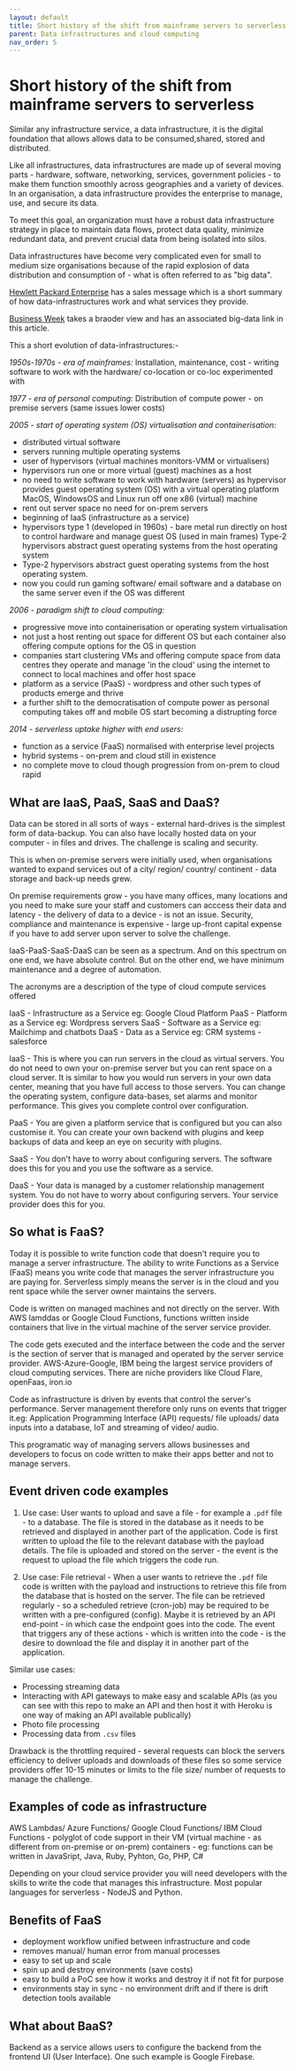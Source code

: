 ```yaml
---
layout: default
title: Short history of the shift from mainframe servers to serverless
parent: Data infrastructures and cloud computing
nav_order: 5
---
```


# Short history of the shift from mainframe servers to serverless

Similar any infrastructure service, a data infrastructure, it is the digital foundation that allows allows data to be consumed,shared, stored and distributed.

Like all infrastructures, data infrastructures are made up of several moving parts - hardware, software, networking, services, government policies - to make them function smoothly across geographies and a variety of devices. In an organisation, a data infrastructure provides the enterprise to manage, use, and secure its data.

To meet this goal, an organization must have a robust data infrastructure strategy in place to maintain data flows, protect data quality, minimize redundant data, and prevent crucial data from being isolated into silos.

Data infrastructures have become very complicated even for small to medium size organisations because of the rapid explosion of data distribution and consumption of - what is often referred to as "big data".

[Hewlett Packard Enterprise](https://www.hpe.com/uk/en/what-is/data-infrastructure.html) has a sales message which is a short summary of how data-infrastructures work and what services they provide.

[Business Week](https://www.businesstechweekly.com/operational-efficiency/data-management/big-data-infrastructure/) takes a braoder view and has an associated big-data link in this article.

This a short evolution of data-infrastructures:-

_1950s-1970s - era of mainframes:_ Installation, maintenance, cost - writing software to work with the hardware/ co-location or co-loc experimented with

_1977 - era of personal computing:_ Distribution of compute power - on premise servers (same issues lower costs)

_2005 - start of operating system (OS) virtualisation and containerisation:_

- distributed virtual software
- servers running multiple operating systems
- user of hypervisors (virtual machines monitors-VMM or virtualisers)
- hypervisors run one or more virtual (guest) machines as a host
- no need to write software to work with hardware (servers) as hypervisor provides guest operating system (OS) with a virtual operating platform MacOS, WindowsOS and Linux run off one x86 (virtual) machine
- rent out server space no need for on-prem servers
- beginning of IaaS (infrastructure as a service)
- hypervisors type 1 (developed in 1960s) - bare metal run directly on host to control hardware and manage guest OS (used in main frames) Type-2 hypervisors abstract guest operating systems from the host operating system
- Type-2 hypervisors abstract guest operating systems from the host operating system.
- now you could run gaming software/ email software and a database on the same server even if the OS was different

_2006 - paradigm shift to cloud computing:_

- progressive move into containerisation or operating system virtualisation
- not just a host renting out space for different OS but each container also offering compute options for the OS in question
- companies start clustering VMs and offering compute space from data centres they operate and manage 'in the cloud' using the internet to connect to local machines and offer host space
- platform as a service (PaaS) - wordpress and other such types of products emerge and thrive
- a further shift to the democratisation of compute power as personal computing takes off and mobile OS start becoming a distrupting force

_2014 - serverless uptake higher with end users:_

- function as a service (FaaS) normalised with enterprise level projects
- hybrid systems - on-prem and cloud still in existence
- no complete move to cloud though progression from on-prem to cloud rapid

## What are IaaS, PaaS, SaaS and DaaS?

Data can be stored in all sorts of ways - external hard-drives is the simplest form of data-backup. You can also have locally hosted data on your computer - in files and drives. The challenge is scaling and security.

This is when on-premise servers were initially used, when organisations wanted to expand services out of a city/ region/ country/ continent - data storage and back-up needs grew.

On premise requirements grow - you have many offices, many locations and you need to make sure your staff and customers can acccess their data and latency - the delivery of data to a device - is not an issue.  Security, compliance and maintenance is expensive - large up-front capital expense if you have to add server upon server to solve the challenge.

IaaS-PaaS-SaaS-DaaS can be seen as a spectrum. And on this spectrum on one end, we have absolute control. But on the other end, we have minimum maintenance and a degree of automation.

The acronyms are a description of the type of cloud compute services offered

IaaS - Infrastructure as a Service eg: Google Cloud Platform
PaaS - Platform as a Service eg: Wordpress servers
SaaS - Software as a Service eg: Mailchimp and chatbots
DaaS - Data as a Service eg: CRM systems - salesforce

IaaS -  This is where you can run servers in the cloud as virtual servers. You do not need to own your on-premise server but you can rent space on a cloud server. It is similar to how you would run servers in your own data center, meaning that you have full access to those servers. You can change the operating system, configure data-bases, set alarms and monitor performance. This gives you complete control over configuration.

PaaS -  You are given a platform service that is configured but you can also customise it. You can create your own backend with plugins and keep backups of data and keep an eye on security with plugins.

SaaS - You don't have to worry about configuring servers. The software does this for you and you use the software as a service.

DaaS - Your data is managed by a customer relationship management system. You do not have to worry about configuring servers. Your service provider does this for you.

## So what is  FaaS?

Today it is possible to write function code that doesn't require you to manage a server infrastructure. The ability to write Functions as a Service (FaaS) means you write code that manages the server infrastructure you are paying for. Serverless simply means the server is in the cloud and you rent space while the server owner maintains the servers.

Code is written on managed machines and not directly on the server. With AWS lamddas or Google Cloud Functions, functions written inside containers that live in the virtual machine of the server service provider. 

The code gets executed and the interface between the code and the server is the section of server that is managed and operated by the server service provider. AWS-Azure-Google, IBM being the largest service providers of cloud computing services. There are niche providers like Cloud Flare, openFaas, iron.io

Code as infrastructure is driven by events that control the server's performance. Server management therefore only runs on events that trigger it.eg: Application Programming Interface (API) requests/ file uploads/ data inputs into a database, IoT and streaming of video/ audio.

This programatic way of managing servers allows businesses and developers to focus on code written to make their apps better and not to manage servers.

## Event driven code examples

1. Use case: User wants to upload and save a  file - for example a `.pdf` file -  to a database.  The file is stored in the database as it needs to be retrieved and displayed in another part of the application. Code is first written to upload the file to the relevant database with the payload details. The file is uploaded and stored on the server - the event is the request to upload the file which triggers the code run.

2. Use case: File retrieval - When a user wants to retrieve the `.pdf` file code is written with the payload and instructions to retrieve this file from the database that is hosted on the server. The file can be retrieved regularly - so a scheduled retrieve (cron-job) may be required to be written with a pre-configured (config). Maybe it is retrieved by an API end-point - in which case the endpoint goes into the code. The event that triggers any of these actions - which is written into the code - is the desire to download the file and display it in another part of the application.

Similar use cases:

- Processing streaming data
- Interacting with API gateways to make easy and scalable APIs (as you can see with this repo to make an API and then host it with Heroku is one way of making an API available publically)
- Photo file processing
- Processing data from `.csv` files

Drawback is the throttling required - several requests can block the servers efficiency to deliver uploads and downloads of these files so some service providers offer 10-15 minutes or limits to the file size/ number of requests to manage the challenge.

## Examples of code as infrastructure

AWS Lambdas/ Azure Functions/ Google Cloud Functions/ IBM Cloud Functions - polyglot of code support in their VM (virtual machine - as different from on-premise or on-prem) containers - eg: functions can be written in JavaSript, Java, Ruby, Pyhton, Go, PHP, C#

Depending on your cloud service provider you will need developers with the skills to write the code that manages this infrastructure. Most popular languages for serverless - NodeJS and Python.

## Benefits of FaaS

- deployment workflow unified between infrastructure and code
- removes manual/ human error from manual processes
- easy to set up and scale
- spin up and destroy environments (save costs)
- easy to build a PoC see how it works and destroy it if not fit for purpose
- environments stay in sync - no environment drift and if there is drift detection tools available


## What about BaaS?

Backend as a service allows users to configure the backend from the frontend UI (User Interface). One such example is Google Firebase.
